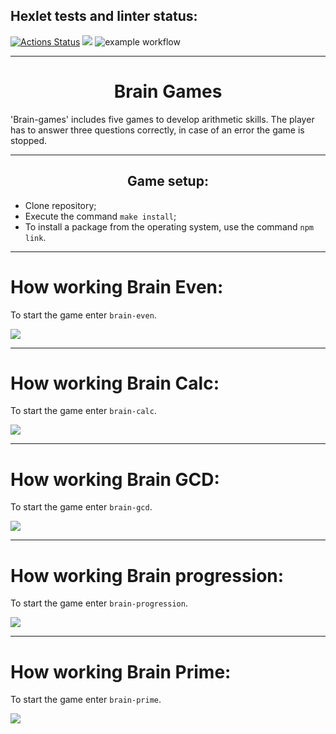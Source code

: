 ## Hexlet tests and linter status:
[![Actions Status](https://github.com/shaolanx/frontend-project-lvl1/workflows/hexlet-check/badge.svg)](https://github.com/shaolanx/frontend-project-lvl1/actions)
<a href="https://codeclimate.com/github/codeclimate/codeclimate/maintainability"><img src="https://api.codeclimate.com/v1/badges/a99a88d28ad37a79dbf6/maintainability" /></a>
![example workflow](https://github.com/shaolanx/frontend-project-lvl1/actions/workflows/make-lint.yml/badge.svg)
___
<h1 align='center';><span color="yellow" >B</span>rain Games</h1>

'Brain-games' includes five games to develop arithmetic skills. The player has to answer three questions correctly, in case of an error the game is stopped.

___

<h2 align='center'>Game setup:</h2>

- Clone repository;
- Execute the command `make install`;
- To install a package from the operating system, use the command `npm link`.

___

# How working Brain Even:
To start the game enter `brain-even`.

<a href="https://asciinema.org/a/476075" target="_blank"><img src="https://asciinema.org/a/476075.svg" /></a>
___

# How working Brain Calc:
To start the game enter `brain-calc`.

<a href="https://asciinema.org/a/476074" target="_blank"><img src="https://asciinema.org/a/476074.svg" /></a>
___

# How working Brain GCD:
To start the game enter `brain-gcd`.

<a href="https://asciinema.org/a/476787" target="_blank"><img src="https://asciinema.org/a/476787.svg" /></a>
___

# How working Brain progression:
To start the game enter `brain-progression`.

<a href="https://asciinema.org/a/476955" target="_blank"><img src="https://asciinema.org/a/476955.svg" /></a>
___

# How working Brain Prime:
To start the game enter `brain-prime`.

<a href="https://asciinema.org/a/476958" target="_blank"><img src="https://asciinema.org/a/476958.svg" /></a>